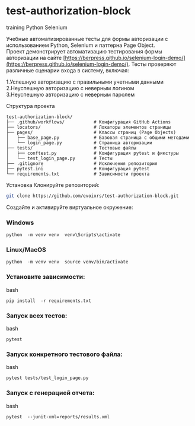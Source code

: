 # test-authorization-block
 training Python Selenium

Учебные автоматизированные тесты для формы авторизации с использованием Python, Selenium и паттерна Page Object.  
Проект демонстрирует автоматизацию тестирования формы авторизации на сайте [https://berpress.github.io/selenium-login-demo/](https://berpress.github.io/selenium-login-demo/).
Тесты проверяют различные сценарии входа в систему, включая:

1.Успешную авторизацию с правильными учетными данными  
2.Неуспешную авторизацию с неверным логином  
3.Неуспешную авторизацию с неверным паролем

Структура проекта

```` 
test-authorization-block/
├── .github/workflows/           # Конфигурация GitHub Actions
├── locators/                    # Локаторы элементов страницы
├── pages/                       # Классы страниц (Page Objects)
│   ├── base_page.py             # Базовая страница с общими методами
│   └── login_page.py            # Страница авторизации
├── tests/                       # Тестовые файлы
│   ├── conftest.py              # Конфигурация pytest и фикстуры
│   └── test_login_page.py       # Тесты
├── .gitignore                   # Исключения репозитория
├── pytest.ini                   # Конфигурация pytest
└── requirements.txt             # Зависимости проекта

````

Установка Клонируйте репозиторий:
```bash
git clone https://github.com/evoixrs/test-authorization-block.git
```
Создайте и активируйте виртуальное окружение:

### Windows
````
python  -m venv venv  venv\Scripts\activate
````
### Linux/MacOS
````
python  -m venv venv  source venv/bin/activate
````
### Установите зависимости:  
bash
````
pip install  -r requirements.txt
````
### Запуск всех тестов:  
bash
````
pytest
````
### Запуск конкретного тестового файла:  
bash 
````
pytest tests/test_login_page.py
````
### Запуск с генерацией отчета:  
bash
````
pytest  --junit-xml=reports/results.xml
````